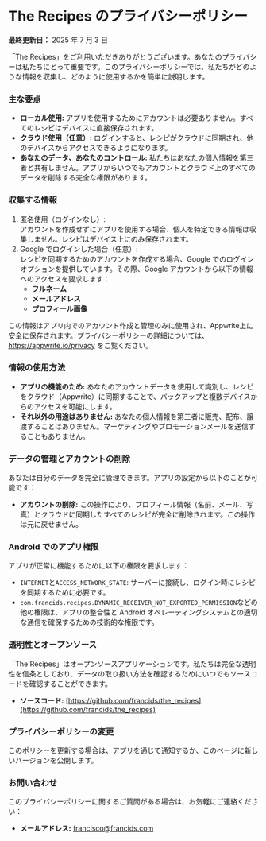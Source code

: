 # **The Recipes のプライバシーポリシー**

**最終更新日：** 2025 年 7 月 3 日

「The Recipes」をご利用いただきありがとうございます。あなたのプライバシーは私たちにとって重要です。このプライバシーポリシーでは、私たちがどのような情報を収集し、どのように使用するかを簡単に説明します。

### **主な要点**

- **ローカル使用:** アプリを使用するためにアカウントは必要ありません。すべてのレシピはデバイスに直接保存されます。
- **クラウド使用（任意）:** ログインすると、レシピがクラウドに同期され、他のデバイスからアクセスできるようになります。
- **あなたのデータ、あなたのコントロール:** 私たちはあなたの個人情報を第三者と共有しません。アプリからいつでもアカウントとクラウド上のすべてのデータを削除する完全な権限があります。

### **収集する情報**

1. 匿名使用（ログインなし）:  
   アカウントを作成せずにアプリを使用する場合、個人を特定できる情報は収集しません。レシピはデバイス上にのみ保存されます。
2. Google でログインした場合（任意）:  
   レシピを同期するためのアカウントを作成する場合、Google でのログインオプションを提供しています。その際、Google アカウントから以下の情報へのアクセスを要求します：
   - **フルネーム**
   - **メールアドレス**
   - **プロフィール画像**

この情報はアプリ内でのアカウント作成と管理のみに使用され、Appwrite上に安全に保存されます。プライバシーポリシーの詳細については、https://appwrite.io/privacy をご覧ください。

### **情報の使用方法**

- **アプリの機能のため:** あなたのアカウントデータを使用して識別し、レシピをクラウド（Appwrite）に同期することで、バックアップと複数デバイスからのアクセスを可能にします。
- **それ以外の用途はありません:** あなたの個人情報を第三者に販売、配布、譲渡することはありません。マーケティングやプロモーションメールを送信することもありません。

### **データの管理とアカウントの削除**

あなたは自分のデータを完全に管理できます。アプリの設定から以下のことが可能です：

- **アカウントの削除:** この操作により、プロフィール情報（名前、メール、写真）とクラウドに同期したすべてのレシピが完全に削除されます。この操作は元に戻せません。

### **Android でのアプリ権限**

アプリが正常に機能するために以下の権限を要求します：

- `INTERNET`と`ACCESS_NETWORK_STATE`: サーバーに接続し、ログイン時にレシピを同期するために必要です。
- `com.francids.recipes.DYNAMIC_RECEIVER_NOT_EXPORTED_PERMISSION`などの他の権限は、アプリの整合性と Android オペレーティングシステムとの適切な通信を確保するための技術的な権限です。

### **透明性とオープンソース**

「The Recipes」はオープンソースアプリケーションです。私たちは完全な透明性を信条としており、データの取り扱い方法を確認するためにいつでもソースコードを確認することができます。

- **ソースコード:** [https://github.com/francids/the_recipes](https://github.com/francids/the_recipes)

### **プライバシーポリシーの変更**

このポリシーを更新する場合は、アプリを通じて通知するか、このページに新しいバージョンを公開します。

### **お問い合わせ**

このプライバシーポリシーに関するご質問がある場合は、お気軽にご連絡ください：

- **メールアドレス:** francisco@francids.com
